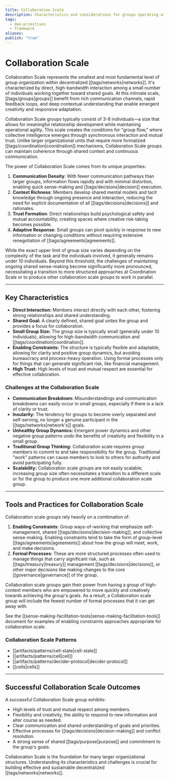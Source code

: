 ```yaml
---
title: Collaboration Scale
description: Characteristics and considerations for groups operating at the Collaboration Scale.
tags:
  - dao-primitives
  - framework
aliases: 
publish: "true"
---
```

# Collaboration Scale


Collaboration Scale represents the smallest and most fundamental level of group organization within decentralized [[tags/networks|networks]]. It's characterized by direct, high-bandwidth interaction among a small number of individuals working together toward shared goals. At this intimate scale, [[tags/groups|groups]] benefit from rich communication channels, rapid feedback loops, and deep contextual understanding that enable emergent creativity and responsive adaptation.

Collaboration Scale groups typically consist of 3-8 individuals—a size that allows for meaningful relationship development while maintaining operational agility. This scale creates the conditions for "group flow," where collective intelligence emerges through synchronous interaction and mutual trust. Unlike larger organizational units that require more formalized [[tags/coordination|coordination]] mechanisms, Collaboration Scale groups can maintain coherence through shared context and continuous communication.

The power of Collaboration Scale comes from its unique properties:

1. **Communication Density**: With fewer communication pathways than larger groups, information flows rapidly and with minimal distortion, enabling quick sense-making and [[tags/decisions|decision]] execution.
2. **Context Richness**: Members develop shared mental models and tacit knowledge through ongoing presence and interaction, reducing the need for explicit documentation of all [[tags/decisions|decisions]] and rationales.
3. **Trust Formation**: Direct relationships build psychological safety and mutual accountability, creating spaces where creative risk-taking becomes possible.
4. **Adaptive Response**: Small groups can pivot quickly in response to new information or changing conditions without requiring extensive renegotiation of [[tags/agreements|agreements]].

While the exact upper limit of group size varies depending on the complexity of the task and the individuals involved, it generally remains under 10 individuals. Beyond this threshold, the challenges of maintaining ongoing shared sense-making become significantly more pronounced, necessitating a transition to more structured approaches at Coordination Scale or to produce other collaboration scale groups to work in parallel.

---

## Key Characteristics

- **Direct Interaction:** Members interact directly with each other, fostering strong relationships and shared understanding.
- **Shared Goal:** A clearly defined, shared goal unites the group and provides a focus for collaboration.
- **Small Group Size:** The group size is typically small (generally under 10 individuals), allowing for high-bandwidth communication and [[tags/coordination|coordination]].
- **Enabling Constraints:** The structure is typically flexible and adaptable, allowing for clarity and positive group dynamics, but avoiding bureaucracy and process-heavy operation. Using formal processes only for things that can generate significant risk, like financial management.
- **High Trust:** High levels of trust and mutual respect are essential for effective collaboration.

### Challenges at the Collaboration Scale

- **Communication Breakdown:** Misunderstandings and communication breakdowns can easily occur in small groups, especially if there is a lack of clarity or trust.
- **Insularity:** The tendency for groups to become overly separated and self-serving, no longer a genuine participant in the [[tags/networks|network's]] goals.
- **Unhealthy Group Dynamics:** Emergent power dynamics and other negative group patterns undo the benefits of creativity and flexibility in a small group.
- **Traditional Group Thinking:** Collaboration scale requires group members to commit to and take responsibility for the group. Traditional "work" patterns can cause members to look to others for authority and avoid participating fully.
- **Scalability:** Collaboration scale groups are not easily scalable; increasing group size often necessitates a transition to a different scale or for the group to produce one more additional collaboration scale group.

---

## Tools and Practices for Collaboration Scale

Collaboration scale groups rely heavily on a combination of:

1. **Enabling Constraints**: Group ways-of-working that emphasize self-management, shared [[tags/decisions|decision-making]], and collective sense-making. Enabling constraints tend to take the form of group-level [[tags/agreements|agreements]] about how the group will meet, work, and make decisions.
2. **Formal Processes**: These are more structured processes often used to manage things that carry significant risk, such as [[tags/treasury|treasury]] management [[tags/decisions|decisions]], or other major decisions like making changes to the core [[governance|governance]] of the group.

Collaboration scale groups gain their power from having a group of high-context members who are empowered to move quickly and creatively towards achieving the group's goals. As a result, a Collaboration scale group will include the fewest number of formal processes that it can get away with.

See the [[sense-making-facilitation-tools|sense-making-facilitation-tools]] document for examples of enabling constraints approaches appropriate for collaboration scale.

### Collaboration Scale Patterns

- [[artifacts/patterns/cell-state|cell-state]] 
- [[artifacts/patterns/cell|cell]] 
- [[artifacts/patterns/decider-protocol|decider-protocol]]
- [[cells|cells]]

---

## Successful Collaboration Scale Outcomes

A successful Collaboration Scale group exhibits:

- High levels of trust and mutual respect among members.
- Flexibility and creativity, the ability to respond to new information and alter course as needed.
- Clear communication and shared understanding of goals and priorities.
- Effective processes for [[tags/decisions|decision-making]] and conflict resolution.
- A strong sense of shared [[tags/purpose|purpose]] and commitment to the group's goals.

Collaboration Scale is the foundation for many larger organizational structures. Understanding its characteristics and challenges is crucial for building effective and sustainable decentralized [[tags/networks|networks]].